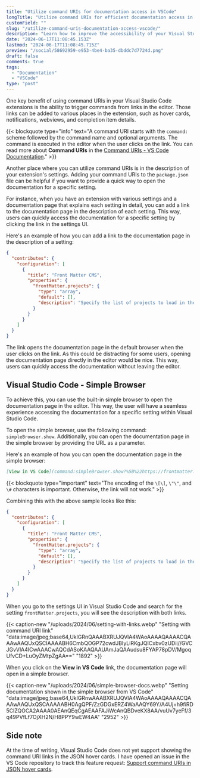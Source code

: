 ```yaml
---
title: "Utilize command URIs for documentation access in VSCode"
longTitle: "Utilize command URIs for efficient documentation access in Visual Studio Code"
customField: ""
slug: "/utilize-command-uris-documentation-access-vscode/"
description: "Learn how to improve the accessibility of your Visual Studio Code extensions by utilizing command URIs to open the documentation directly in the editor."
date: "2024-06-17T11:08:45.153Z"
lastmod: "2024-06-17T11:08:45.715Z"
preview: "/social/58692959-e953-4be4-ba35-dbddc7d7724d.png"
draft: false
comments: true
tags:
  - "Documentation"
  - "VSCode"
type: "post"
---
```


One key benefit of using command URIs in your Visual Studio Code extensions is the ability to trigger commands from links in the editor. Those links can be added to various places in the extension, such as hover cards, notifications, webviews, and completion item details.

{{< blockquote type="info" text="A command URI starts with the `command:` scheme followed by the command name and optional arguments. The command is executed in the editor when the user clicks on the link. You can read more about **Command URIs** in the [Command URIs - VS Code Documentation](https://code.visualstudio.com/api/extension-guides/command)." >}}

Another place where you can utilize command URIs is in the description of your extension's settings. Adding your command URIs to the `package.json` file can be helpful if you want to provide a quick way to open the documentation for a specific setting.

For instance, when you have an extension with various settings and a documentation page that explains each setting in detail, you can add a link to the documentation page in the description of each setting. This way, users can quickly access the documentation for a specific setting by clicking the link in the settings UI.

Here's an example of how you can add a link to the documentation page in the description of a setting:

```json title="Example setting with a link to the docs" 10
{
  "contributes": {
    "configuration": [
      {
        "title": "Front Matter CMS",
        "properties": {
          "frontMatter.projects": {
            "type": "array",
            "default": [],
            "description": "Specify the list of projects to load in the Front Matter CMS. [Docs](https://frontmatter.codes/docs/settings/overview#frontmatter.projects)"
          }
        }
      }
    ]
  }
}
```

The link opens the documentation page in the default browser when the user clicks on the link. As this could be distracting for some users, opening the documentation page directly in the editor would be nice. This way, users can quickly access the documentation without leaving the editor.

## Visual Studio Code - Simple Browser

To achieve this, you can use the built-in simple browser to open the documentation page in the editor. This way, the user will have a seamless experience accessing the documentation for a specific setting within Visual Studio Code.

To open the simple browser, use the following command: `simpleBrowser.show`. Additionally, you can open the documentation page in the simple browser by providing the URL as a parameter.

Here's an example of how you can open the documentation page in the simple browser:

```markdown title="Open the documentation page in the simple browser"
[View in VS Code](command:simpleBrowser.show?%5B%22https://frontmatter.codes/docs/settings/overview%23frontmatter.projects%22%5D)
```

{{< blockquote type="important" text="The encoding of the `\[\]`, `\"\"`, and `\#` characters is important. Otherwise, the link will not work." >}}

Combining this with the above sample looks like this:

```json title="Example setting with a link to the docs in VS Code" 10
{
  "contributes": {
    "configuration": [
      {
        "title": "Front Matter CMS",
        "properties": {
          "frontMatter.projects": {
            "type": "array",
            "default": [],
            "description": "Specify the list of projects to load in the Front Matter CMS. [Docs](https://frontmatter.codes/docs/settings/overview#frontmatter.projects) - [View in VS Code](command:simpleBrowser.show?%5B%22https://frontmatter.codes/docs/settings/overview%23frontmatter.projects%22%5D)"
          }
        }
      }
    ]
  }
}
```

When you go to the settings UI in Visual Studio Code and search for the setting `frontMatter.projects`, you will see the description with both links.

{{< caption-new "/uploads/2024/06/setting-with-links.webp" "Setting with command URI link"  "data:image/jpeg;base64,UklGRnQAAABXRUJQVlA4WAoAAAAQAAAACQAAAwAAQUxQSCIAAAABH6CmbQOGP72cwdJBIyLiRKgJQICxbv0zUDii//GVCJGvVlA4ICwAAACwAQCdASoKAAQAAUAmJaQAAudsu8FYAP78pDV/MgoqUfvCD+LuOyZMtpZgAA==" "1892" >}}

When you click on the **View in VS Code** link, the documentation page will open in a simple browser.

{{< caption-new "/uploads/2024/06/simple-browser-docs.webp" "Setting documentation shown in the simple browser from VS Code"  "data:image/jpeg;base64,UklGRnwAAABXRUJQVlA4WAoAAAAQAAAACQAAAwAAQUxQSCAAAAABH0AgQPF/ZzGDGxERZ4WaAAQY69Y/A4Uj+h9fiRD5ClZQOCA2AAAA0AEAnQEqCgAEAAFAJiWcAnQBDveKX8AA/vuUv7yeFf/3q49PVfLf7OjXH2N/H8PPY9wEW4AA" "2952" >}}

## Side note

At the time of writing, Visual Studio Code does not yet support showing the command URI links in the JSON hover cards. I have opened an issue in the VS Code repository to track this feature request: [Support command URIs in JSON hover cards](https://github.com/microsoft/vscode/issues/215941).
